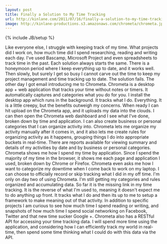 ```yaml
---
layout: post
title: Finally a Solution to My Time Tracking
url: http://kinlane.com/2011/07/16/finally-a-solution-to-my-time-tracking/
image: http://kinlane-productions.s3.amazonaws.com/chrometa/chrometa.jpg
---
```

{% include JB/setup %}
<p>
     Like everyone else, I struggle with keeping track of my time. What projects did I work on, how much time did I spend researching, reading and writing each day. I've used Bascamp, Microsoft Project and even spreadsheets to track time in the past. Each solution always starts the same. There is a honeymoon period where I keep everything up to date, and it works well. Then slowly, but surely I get so busy I cannot carve out the time to keep my project management and time tracking up to date. The solution fails. The other day I got email introducing me to Chrometa. Chrometa is a desktop app + web application that tracks your time without notes or timers. It automatically captures and categories what you do for you. I install the desktop app which runs in the background. It tracks what I do. Everything. It is a little creepy, but the benefits outweigh my concerns. When ready I can hit upload on the Chrometa app, and it uploads my data into the clouds. I can then open the Chrometa web dashboard and I see what I've done, broken down by time and application. I can also create business or personal categories that I can organize activity into. Chrometa lets me organize my activity manually after it comes in, and it also lets me create rules for organizing activity as it happens, grouping things I do into appropriate buckets in real-time. There are reports available for viewing summary and details of my activities by date and by business or personal categories. Chrometa shows me how I spend my time by application. Since I spend the majority of my time in the browser, it shows me each page and application I used, broken down by Chrome or Firefox. Chrometa even asks me how I want to categorize my downtime when I come back to work on my laptop. I can choose to officially record or skip tracking what I did in my off time. I'm only on day two of using Chrometa. I'm still getting my categories and rules organized and accumulating data. So far it is the missing link in my time tracking. It is the reverse of what I'm used to, meaning it doesn't expect me to do anything up front. It tracks what I do and then its up to me to setup a framework to make meaning out of that activity. In addition to specific projects I am curious to see how much time I spend reading or writing, and snapshots of how much time I spend social networking on Facebook, Twitter and that new time sucker Google +. Chrometa also has a RESTful API for accessing your time tracking data. I will spend more time using the application, and considering how I can efficiently track my world in real-time, then spend some time thinking what I could do with this data via the API.
</p>
